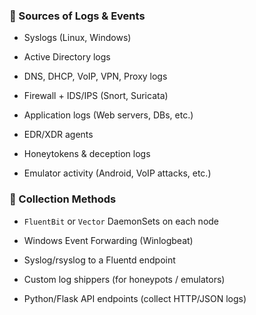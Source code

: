 ### 🔹 Sources of Logs & Events

- Syslogs (Linux, Windows)
    
- Active Directory logs
    
- DNS, DHCP, VoIP, VPN, Proxy logs
    
- Firewall + IDS/IPS (Snort, Suricata)
    
- Application logs (Web servers, DBs, etc.)
    
- EDR/XDR agents
    
- Honeytokens & deception logs
    
- Emulator activity (Android, VoIP attacks, etc.)
### 🔹 Collection Methods

- `FluentBit` or `Vector` DaemonSets on each node
    
- Windows Event Forwarding (Winlogbeat)
    
- Syslog/rsyslog to a Fluentd endpoint
    
- Custom log shippers (for honeypots / emulators)
    
- Python/Flask API endpoints (collect HTTP/JSON logs)